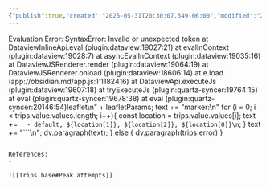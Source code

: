 ```yaml
---
{"publish":true,"created":"2025-05-31T20:30:07.549-06:00","modified":"2025-09-02T12:09:22.070-06:00","tags":["peak"],"cssclasses":""}
---
```


Evaluation Error: SyntaxError: Invalid or unexpected token
    at DataviewInlineApi.eval (plugin:dataview:19027:21)
    at evalInContext (plugin:dataview:19028:7)
    at asyncEvalInContext (plugin:dataview:19035:16)
    at DataviewJSRenderer.render (plugin:dataview:19064:19)
    at DataviewJSRenderer.onload (plugin:dataview:18606:14)
    at e.load (app://obsidian.md/app.js:1:1182416)
    at DataviewApi.executeJs (plugin:dataview:19607:18)
    at tryExecuteJs (plugin:quartz-syncer:19764:15)
    at eval (plugin:quartz-syncer:19678:38)
    at eval (plugin:quartz-syncer:20146:54)leaflet\n" + leafletParams;
	text += "marker:\n"
	for (i = 0; i < trips.value.values.length; i++){
		const location = trips.value.values[i];
		text += `  - default, ${location[1]}, ${location[2]}, ${location[0]}\n`;
	}
    text += "```\n";
    dv.paragraph(text);
} else {
    dv.paragraph(trips.error)
}
```

References:
- 

![[Trips.base#Peak attempts]]